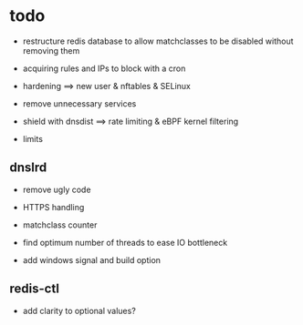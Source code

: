 # todo

- restructure redis database to allow matchclasses to be disabled without removing them

- acquiring rules and IPs to block with a cron
- hardening                             ==> new user & nftables & SELinux
- remove unnecessary services
- shield with dnsdist                   ==> rate limiting & eBPF kernel filtering
- limits

## dnslrd
- remove ugly code

- HTTPS handling
- matchclass counter
- find optimum number of threads to ease IO bottleneck
- add windows signal and build option

## redis-ctl

- add clarity to optional values?